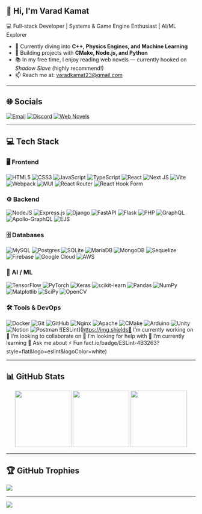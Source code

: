 ## 👋 Hi, I'm Varad Kamat
💻 Full-stack Developer | Systems & Game Engine Enthusiast | AI/ML Explorer  

- 🌱 Currently diving into **C++, Physics Engines, and Machine Learning**  
- 🚀 Building projects with **CMake, Node.js, and Python**  
- 📚 In my free time, I enjoy reading web novels — currently hooked on *Shadow Slave* (highly recommend!)  
- 📫 Reach me at: [varadkamat23@gmail.com](mailto:varadkamat23@gmail.com)

---
## 🌐 Socials
[![Email](https://img.shields.io/badge/Email-D14836?logo=gmail&logoColor=white)](mailto:varadkamat23@gmail.com)
[![Discord](https://img.shields.io/badge/Discord-7289DA?logo=discord&logoColor=white)](https://discord.com/users/567434303701778452)
[![Web Novels](https://img.shields.io/badge/Web%20Novels-Shadow%20Slave-orange?style=flat&logo=book&logoColor=white)](#)

---

## 💻 Tech Stack

### 🖥️ Frontend
![HTML5](https://img.shields.io/badge/html5-%23E34F26.svg?style=flat&logo=html5&logoColor=white)
![CSS3](https://img.shields.io/badge/css3-%231572B6.svg?style=flat&logo=css3&logoColor=white)
![JavaScript](https://img.shields.io/badge/javascript-%23323330.svg?style=flat&logo=javascript&logoColor=%23F7DF1E)
![TypeScript](https://img.shields.io/badge/typescript-%23007ACC.svg?style=flat&logo=typescript&logoColor=white)
![React](https://img.shields.io/badge/react-%2320232a.svg?style=flat&logo=react&logoColor=%2361DAFB)
![Next JS](https://img.shields.io/badge/Next-black?style=flat&logo=next.js&logoColor=white)
![Vite](https://img.shields.io/badge/vite-%23646CFF.svg?style=flat&logo=vite&logoColor=white)
![Webpack](https://img.shields.io/badge/webpack-%238DD6F9.svg?style=flat&logo=webpack&logoColor=black)
![MUI](https://img.shields.io/badge/MUI-%230081CB.svg?style=flat&logo=mui&logoColor=white)
![React Router](https://img.shields.io/badge/React_Router-CA4245?style=flat&logo=react-router&logoColor=white)
![React Hook Form](https://img.shields.io/badge/React%20Hook%20Form-%23EC5990.svg?style=flat&logo=reacthookform&logoColor=white)

### ⚙️ Backend
![NodeJS](https://img.shields.io/badge/node.js-6DA55F?style=flat&logo=node.js&logoColor=white)
![Express.js](https://img.shields.io/badge/express.js-%23404d59.svg?style=flat&logo=express&logoColor=%2361DAFB)
![Django](https://img.shields.io/badge/django-%23092E20.svg?style=flat&logo=django&logoColor=white)
![FastAPI](https://img.shields.io/badge/FastAPI-005571?style=flat&logo=fastapi)
![Flask](https://img.shields.io/badge/flask-%23000.svg?style=flat&logo=flask&logoColor=white)
![PHP](https://img.shields.io/badge/php-%23777BB4.svg?style=flat&logo=php&logoColor=white)
![GraphQL](https://img.shields.io/badge/-GraphQL-E10098?style=flat&logo=graphql&logoColor=white)
![Apollo-GraphQL](https://img.shields.io/badge/-ApolloGraphQL-311C87?style=flat&logo=apollo-graphql)
![EJS](https://img.shields.io/badge/ejs-%23B4CA65.svg?style=flat&logo=ejs&logoColor=black)

### 🗄️ Databases
![MySQL](https://img.shields.io/badge/mysql-4479A1.svg?style=flat&logo=mysql&logoColor=white)
![Postgres](https://img.shields.io/badge/postgres-%23316192.svg?style=flat&logo=postgresql&logoColor=white)
![SQLite](https://img.shields.io/badge/sqlite-%2307405e.svg?style=flat&logo=sqlite&logoColor=white)
![MariaDB](https://img.shields.io/badge/MariaDB-003545?style=flat&logo=mariadb&logoColor=white)
![MongoDB](https://img.shields.io/badge/MongoDB-%234ea94b.svg?style=flat&logo=mongodb&logoColor=white)
![Sequelize](https://img.shields.io/badge/Sequelize-52B0E7?style=flat&logo=Sequelize&logoColor=white)
![Firebase](https://img.shields.io/badge/firebase-%23039BE5.svg?style=flat&logo=firebase)
![Google Cloud](https://img.shields.io/badge/GoogleCloud-%234285F4.svg?style=flat&logo=google-cloud&logoColor=white)
![AWS](https://img.shields.io/badge/AWS-%23FF9900.svg?style=flat&logo=amazon-aws&logoColor=white)

### 🤖 AI / ML
![TensorFlow](https://img.shields.io/badge/TensorFlow-%23FF6F00.svg?style=flat&logo=TensorFlow&logoColor=white)
![PyTorch](https://img.shields.io/badge/PyTorch-%23EE4C2C.svg?style=flat&logo=PyTorch&logoColor=white)
![Keras](https://img.shields.io/badge/Keras-%23D00000.svg?style=flat&logo=Keras&logoColor=white)
![scikit-learn](https://img.shields.io/badge/scikit--learn-%23F7931E.svg?style=flat&logo=scikit-learn&logoColor=white)
![Pandas](https://img.shields.io/badge/pandas-%23150458.svg?style=flat&logo=pandas&logoColor=white)
![NumPy](https://img.shields.io/badge/numpy-%23013243.svg?style=flat&logo=numpy&logoColor=white)
![Matplotlib](https://img.shields.io/badge/Matplotlib-%23ffffff.svg?style=flat&logo=Matplotlib&logoColor=black)
![SciPy](https://img.shields.io/badge/SciPy-%230C55A5.svg?style=flat&logo=scipy&logoColor=%white)
![OpenCV](https://img.shields.io/badge/opencv-%23white.svg?style=flat&logo=opencv&logoColor=white)

### 🛠️ Tools & DevOps
![Docker](https://img.shields.io/badge/docker-%230db7ed.svg?style=flat&logo=docker&logoColor=white)
![Git](https://img.shields.io/badge/git-%23F05033.svg?style=flat&logo=git&logoColor=white)
![GitHub](https://img.shields.io/badge/github-%23121011.svg?style=flat&logo=github&logoColor=white)
![Nginx](https://img.shields.io/badge/nginx-%23009639.svg?style=flat&logo=nginx&logoColor=white)
![Apache](https://img.shields.io/badge/apache-%23D42029.svg?style=flat&logo=apache&logoColor=white)
![CMake](https://img.shields.io/badge/CMake-%23008FBA.svg?style=flat&logo=cmake&logoColor=white)
![Arduino](https://img.shields.io/badge/-Arduino-00979D?style=flat&logo=Arduino&logoColor=white)
![Unity](https://img.shields.io/badge/unity-%23000000.svg?style=flat&logo=unity&logoColor=white)
![Notion](https://img.shields.io/badge/Notion-%23000000.svg?style=flat&logo=notion&logoColor=white)
![Postman](https://img.shields.io/badge/Postman-FF6C37?style=flat&logo=postman&logoColor=white)
![ESLint](https://img.shields🔭 I’m currently working on
👯 I’m looking to collaborate on
🤝 I’m looking for help with
🌱 I’m currently learning
💬 Ask me about
⚡ Fun fact.io/badge/ESLint-4B3263?style=flat&logo=eslint&logoColor=white)

---

## 📊 GitHub Stats
<div align="center">
  <img src="https://github-readme-stats.vercel.app/api?username=BrokenDEV-23&theme=dark&hide_border=false&include_all_commits=true&count_private=true" height="150"/>
  <img src="https://nirzak-streak-stats.vercel.app/?user=BrokenDEV-23&theme=dark&hide_border=false" height="150"/>
  <img src="https://github-readme-stats.vercel.app/api/top-langs/?username=BrokenDEV-23&theme=dark&hide_border=false&layout=compact" height="150"/>
</div>

---

## 🏆 GitHub Trophies
![](https://github-profile-trophy.vercel.app/?username=BrokenDEV-23&theme=radical&no-frame=false&no-bg=true&margin-w=4)

---

[![](https://visitcount.itsvg.in/api?id=BrokenDEV-23&icon=0&color=0)](https://visitcount.itsvg.in)
